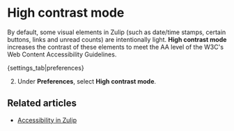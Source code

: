 # High contrast mode

By default, some visual elements in Zulip (such as date/time stamps, certain
buttons, links and unread counts) are intentionally light. **High contrast mode**
increases the contrast of these elements to meet the AA level of the
W3C's Web Content Accessibility Guidelines.

{settings_tab|preferences}

2. Under **Preferences**, select **High contrast mode**.

## Related articles

* [Accessibility in Zulip](https://zulip.readthedocs.io/en/stable/subsystems/accessibility.html)
